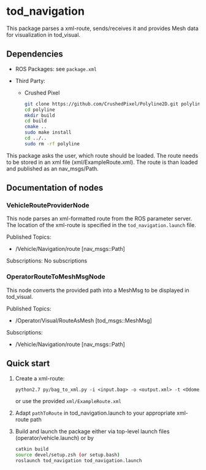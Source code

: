 # tod_navigation

This package parses a xml-route, sends/receives it and provides Mesh data for visualization in tod_visual.

## Dependencies

* ROS Packages: see `package.xml`
* Third Party:

    * Crushed Pixel

        ```bash
        git clone https://github.com/CrushedPixel/Polyline2D.git polyline
        cd polyline
        mkdir build
        cd build
        cmake ..
        sudo make install
        cd ../..
        sudo rm -rf polyline
        ```

This package asks the user, which route should be loaded.
The route needs to be stored in an xml file (xml/ExampleRoute.xml).
The route is than loaded and published as an nav_msgs/Path.

## Documentation of nodes

### VehicleRouteProviderNode

This node parses an xml-formatted route from the ROS parameter server. The location of the xml-route is specified in the `tod_navigation.launch` file.

Published Topics:

* /Vehicle/Navigation/route [nav_msgs::Path]

Subscriptions: No subscriptions

### OperatorRouteToMeshMsgNode

This node converts the provided path into a MeshMsg to be displayed in tod_visual.

Published Topics:

* /Operator/Visual/RouteAsMesh [tod_msgs::MeshMsg]

Subscriptions:

* /Vehicle/Navigation/route [nav_msgs::Path]

## Quick start

1. Create a xml-route:

    ```python2.7
    python2.7 py/bag_to_xml.py -i <input.bag> -o <output.xml> -t <Odometry topic>
    ```

    or use the provided `xml/ExampleRoute.xml`

2. Adapt `pathToRoute` in tod_navigation.launch to your appropriate xml-route path
3. Build and launch the package either via top-level launch files (operator/vehicle.launch) or by

    ```bash
    catkin build
    source devel/setup.zsh (or setup.bash)
    roslaunch tod_navigation tod_navigation.launch
    ```
